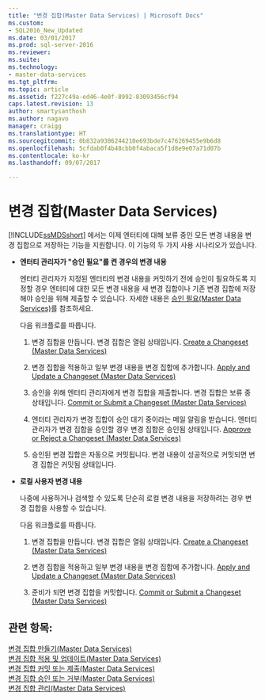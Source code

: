 ```yaml
---
title: "변경 집합(Master Data Services) | Microsoft Docs"
ms.custom:
- SQL2016_New_Updated
ms.date: 03/01/2017
ms.prod: sql-server-2016
ms.reviewer: 
ms.suite: 
ms.technology:
- master-data-services
ms.tgt_pltfrm: 
ms.topic: article
ms.assetid: f227c49a-ed46-4e0f-8992-83093456cf94
caps.latest.revision: 13
author: smartysanthosh
ms.author: nagavo
manager: craigg
ms.translationtype: HT
ms.sourcegitcommit: 0b832a9306244210e693bde7c476269455e9b6d8
ms.openlocfilehash: 5cfdab0f4b48cbb0f4abaca5f1d8e9e07a71d07b
ms.contentlocale: ko-kr
ms.lasthandoff: 09/07/2017

---
```

# <a name="changesets-master-data-services"></a>변경 집합(Master Data Services)
  [!INCLUDE[ssMDSshort](../includes/ssmdsshort-md.md)] 에서는 이제 엔터티에 대해 보류 중인 모든 변경 내용을 변경 집합으로 저장하는 기능을 지원합니다. 이 기능의 두 가지 사용 시나리오가 있습니다.  
  
-   **엔터티 관리자가 "승인 필요"를 켠 경우의 변경 내용**  
  
     엔터티 관리자가 지정된 엔터티의 변경 내용을 커밋하기 전에 승인이 필요하도록 지정할 경우 엔터티에 대한 모든 변경 내용을 새 변경 집합이나 기존 변경 집합에 저장해야 승인을 위해 제출할 수 있습니다.  자세한 내용은 [승인 필요&#40;Master Data Services&#41;](../master-data-services/approval-required-master-data-services.md)를 참조하세요.  
  
     다음 워크플로를 따릅니다.  
  
    1.  변경 집합을 만듭니다. 변경 집합은 열림 상태입니다. [Create a Changeset &#40;Master Data Services&#41;](../master-data-services/create-a-changeset-master-data-services.md)  
  
    2.  변경 집합을 적용하고 일부 변경 내용을 변경 집합에 추가합니다. [Apply and Update a Changeset &#40;Master Data Services&#41;](../master-data-services/apply-and-update-a-changeset-master-data-services.md)  
  
    3.  승인을 위해 엔터티 관리자에게 변경 집합을 제출합니다. 변경 집합은 보류 중 상태입니다. [Commit or Submit a Changeset &#40;Master Data Services&#41;](../master-data-services/commit-or-submit-a-changeset-master-data-services.md)  
  
    4.  엔터티 관리자가 변경 집합이 승인 대기 중이라는 메일 알림을 받습니다. 엔터티 관리자가 변경 집합을 승인할 경우 변경 집합은 승인됨 상태입니다. [Approve or Reject a Changeset &#40;Master Data Services&#41;](../master-data-services/approve-or-reject-a-changeset-master-data-services.md)  
  
    5.  승인된 변경 집합은 자동으로 커밋됩니다. 변경 내용이 성공적으로 커밋되면 변경 집합은 커밋됨 상태입니다.  
  
-   **로컬 사용자 변경 내용**  
  
     나중에 사용하거나 검색할 수 있도록 단순히 로컬 변경 내용을 저장하려는 경우 변경 집합을 사용할 수 있습니다.  
  
     다음 워크플로를 따릅니다.  
  
    1.  변경 집합을 만듭니다. 변경 집합은 열림 상태입니다. [Create a Changeset &#40;Master Data Services&#41;](../master-data-services/create-a-changeset-master-data-services.md)  
  
    2.  변경 집합을 적용하고 일부 변경 내용을 변경 집합에 추가합니다. [Apply and Update a Changeset &#40;Master Data Services&#41;](../master-data-services/apply-and-update-a-changeset-master-data-services.md)  
  
    3.  준비가 되면 변경 집합을 커밋합니다. [Commit or Submit a Changeset &#40;Master Data Services&#41;](../master-data-services/commit-or-submit-a-changeset-master-data-services.md)  
  
## <a name="see-also"></a>관련 항목:  
 [변경 집합 만들기&#40;Master Data Services&#41;](../master-data-services/create-a-changeset-master-data-services.md)   
 [변경 집합 적용 및 업데이트&#40;Master Data Services&#41;](../master-data-services/apply-and-update-a-changeset-master-data-services.md)   
 [변경 집합 커밋 또는 제출&#40;Master Data Services&#41;](../master-data-services/commit-or-submit-a-changeset-master-data-services.md)   
 [변경 집합 승인 또는 거부&#40;Master Data Services&#41;](../master-data-services/approve-or-reject-a-changeset-master-data-services.md)   
 [변경 집합 관리&#40;Master Data Services&#41;](../master-data-services/manage-changesets-master-data-services.md)  
  
  
